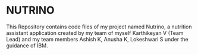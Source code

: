 # NUTRINO
This Repository contains code files of my project named Nutrino, a nutrition assistant application created by my team of myself Karthikeyan V (Team Lead) and my team members Ashish K, Anusha K, Lokeshwari S under the guidance of IBM.
